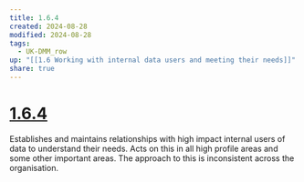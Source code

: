 ```yaml
---
title: 1.6.4
created: 2024-08-28
modified: 2024-08-28
tags:
  - UK-DMM_row
up: "[[1.6 Working with internal data users and meeting their needs]]"
share: true
---
```

# [1.6.4](1.6.4.md)

Establishes and maintains relationships with high impact internal users of data to understand their needs. Acts on this in all high profile areas and some other important areas. The approach to this is inconsistent across the organisation.
